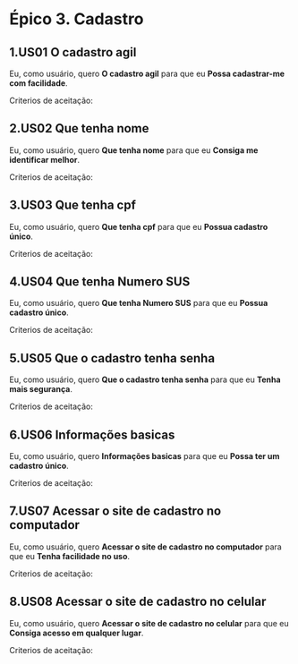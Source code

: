 # Épico 3. Cadastro 

## 1.US01 O cadastro agil
Eu, como usuário, quero **O cadastro agil** para que eu **Possa cadastrar-me com facilidade**.
<p>Criterios de aceitação:</p>

## 2.US02 Que tenha nome
Eu, como usuário, quero **Que tenha nome** para que eu **Consiga me identificar melhor**.
<p>Criterios de aceitação:</p>

## 3.US03 Que tenha cpf
Eu, como usuário, quero **Que tenha cpf** para que eu **Possua cadastro único**.
<p>Criterios de aceitação:</p>

## 4.US04 Que tenha Numero SUS
Eu, como usuário, quero **Que tenha Numero SUS** para que eu **Possua cadastro único**.
<p>Criterios de aceitação:</p>

## 5.US05 Que o cadastro tenha senha
Eu, como usuário, quero **Que o cadastro tenha senha** para que eu **Tenha mais segurança**.
<p>Criterios de aceitação:</p>

## 6.US06 Informações basicas
Eu, como usuário, quero **Informações basicas** para que eu **Possa ter um cadastro único**.
<p>Criterios de aceitação:</p>

## 7.US07 Acessar o site de cadastro no computador
Eu, como usuário, quero **Acessar o site de cadastro no computador** para que eu **Tenha facilidade no uso**.
<p>Criterios de aceitação:</p>

## 8.US08 Acessar o site de cadastro no celular
Eu, como usuário, quero **Acessar o site de cadastro no celular** para que eu **Consiga acesso em qualquer lugar**.
<p>Criterios de aceitação:</p>
